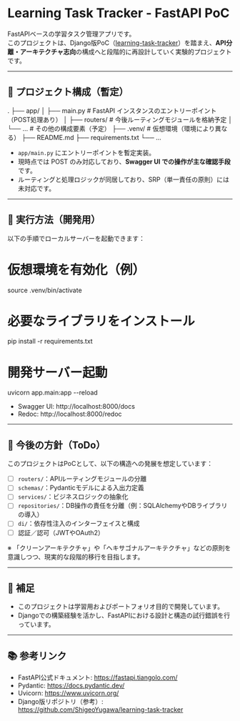 # Learning Task Tracker - FastAPI PoC

FastAPIベースの学習タスク管理アプリです。  
このプロジェクトは、Django版PoC（[learning-task-tracker](https://github.com/ShigeoYugawa/learning-task-tracker)）を踏まえ、**API分離・アーキテクチャ志向**の構成へと段階的に再設計していく実験的プロジェクトです。

---

## 📁 プロジェクト構成（暫定）

.
├── app/
│   ├── main.py        # FastAPI インスタンスのエントリーポイント（POST処理あり）
│   ├── routers/       # 今後ルーティングモジュールを格納予定
│   └── ...            # その他の構成要素（予定）
├── .venv/             # 仮想環境（環境により異なる）
├── README.md
├── requirements.txt
└── ...

- `app/main.py` にエントリーポイントを暫定実装。
- 現時点では POST のみ対応しており、**Swagger UI での操作が主な確認手段**です。
- ルーティングと処理ロジックが同居しており、SRP（単一責任の原則）には未対応です。

---

## 🚀 実行方法（開発用）

以下の手順でローカルサーバーを起動できます：

# 仮想環境を有効化（例）
source .venv/bin/activate

# 必要なライブラリをインストール
pip install -r requirements.txt

# 開発サーバー起動
uvicorn app.main:app --reload

- Swagger UI: http://localhost:8000/docs  
- Redoc: http://localhost:8000/redoc

---

## 🧱 今後の方針（ToDo）

このプロジェクトはPoCとして、以下の構造への発展を想定しています：

- [ ] `routers/`：APIルーティングモジュールの分離
- [ ] `schemas/`：Pydanticモデルによる入出力定義
- [ ] `services/`：ビジネスロジックの抽象化
- [ ] `repositories/`：DB操作の責任を分離（例：SQLAlchemyやDBライブラリの導入）
- [ ] `di/`：依存性注入のインターフェイスと構成
- [ ] 認証／認可（JWTやOAuth2）

※ 「クリーンアーキテクチャ」や「ヘキサゴナルアーキテクチャ」などの原則を意識しつつ、現実的な段階的移行を目指します。

---

## 📝 補足

- このプロジェクトは学習用およびポートフォリオ目的で開発しています。
- Djangoでの構築経験を活かし、FastAPIにおける設計と構造の試行錯誤を行っています。

---

## 📚 参考リンク

- FastAPI公式ドキュメント: https://fastapi.tiangolo.com/
- Pydantic: https://docs.pydantic.dev/
- Uvicorn: https://www.uvicorn.org/
- Django版リポジトリ（参考）: https://github.com/ShigeoYugawa/learning-task-tracker
